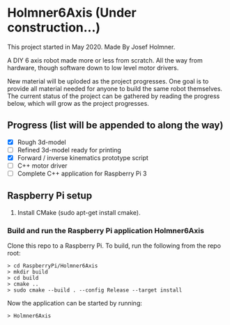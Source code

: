 # Holmner6Axis (Under construction...)

This project started in May 2020. Made By Josef Holmner.

A DIY 6 axis robot made more or less from scratch. All the way from hardware, though software down to low level motor drivers.

New material will be uploded as the project progresses. One goal is to provide all material needed for anyone to build the same robot themselves. The current status of the project can be gathered by reading the progress below, which will grow as the project progresses.

## Progress (list will be appended to along the way)
- [x] Rough 3d-model
- [ ] Refined 3d-model ready for printing
- [x] Forward / inverse kinematics prototype script
- [ ] C++ motor driver
- [ ] Complete C++ application for Raspberry Pi 3

## Raspberry Pi setup
1. Install CMake (sudo apt-get install cmake).

### Build and run the Raspberry Pi application Holmner6Axis

Clone this repo to a Raspberry Pi.
To build, run the following from the repo root:

```
> cd RaspberryPi/Holmner6Axis
> mkdir build
> cd build
> cmake ..
> sudo cmake --build . --config Release --target install
```

Now the application can be started by running:

```
> Holmner6Axis
```
